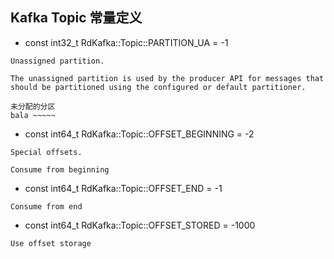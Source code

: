 ## Kafka Topic 常量定义

- const int32_t RdKafka::Topic::PARTITION_UA = -1
```en
Unassigned partition.

The unassigned partition is used by the producer API for messages that should be partitioned using the configured or default partitioner.
```

```cn
未分配的分区
bala ~~~~~
```

* const int64_t RdKafka::Topic::OFFSET_BEGINNING = -2
```en
Special offsets.

Consume from beginning
```

* const int64_t RdKafka::Topic::OFFSET_END = -1
```en
Consume from end
```

* const int64_t RdKafka::Topic::OFFSET_STORED = -1000
```en
Use offset storage
```
